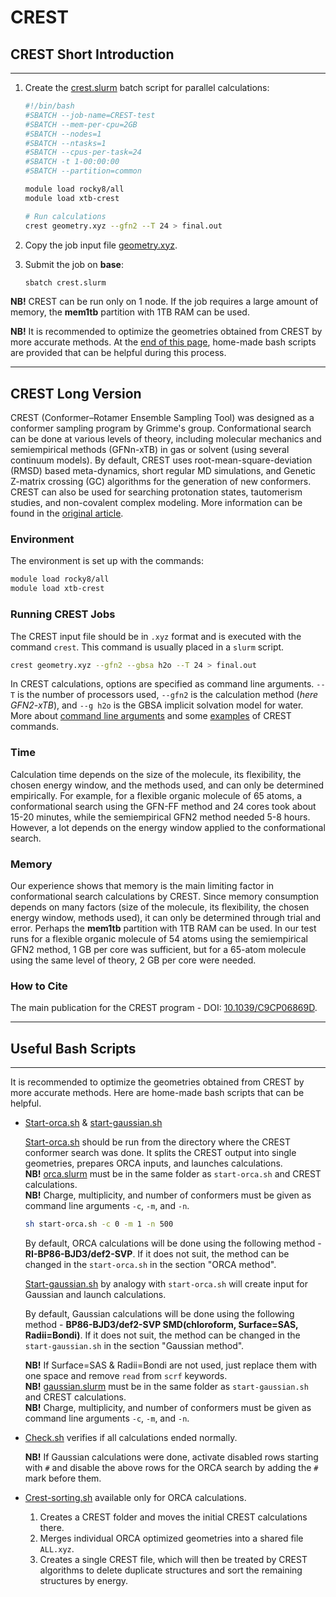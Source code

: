 # CREST

## CREST Short Introduction

---

1. Create the [crest.slurm](/software/attachments/crest.slurm) batch script for parallel calculations:

    ```bash
    #!/bin/bash
    #SBATCH --job-name=CREST-test
    #SBATCH --mem-per-cpu=2GB
    #SBATCH --nodes=1
    #SBATCH --ntasks=1
    #SBATCH --cpus-per-task=24
    #SBATCH -t 1-00:00:00
    #SBATCH --partition=common

    module load rocky8/all
    module load xtb-crest

    # Run calculations 
    crest geometry.xyz --gfn2 --T 24 > final.out
    ```

2. Copy the job input file [geometry.xyz](/software/attachments/geometry.xyz).
3. Submit the job on **base**:

    ```bash
    sbatch crest.slurm
    ```

**NB!** CREST can be run only on 1 node. If the job requires a large amount of memory, the **mem1tb** partition with 1TB RAM can be used.

**NB!** It is recommended to optimize the geometries obtained from CREST by more accurate methods. At the [end of this page](#useful-bash-scripts), home-made bash scripts are provided that can be helpful during this process.

---

## CREST Long Version

CREST (Conformer–Rotamer Ensemble Sampling Tool) was designed as a conformer sampling program by Grimme's group. Conformational search can be done at various levels of theory, including molecular mechanics and semiempirical methods (GFNn-xTB) in gas or solvent (using several continuum models). By default, CREST uses root-mean-square-deviation (RMSD) based meta-dynamics, short regular MD simulations, and Genetic Z-matrix crossing (GC) algorithms for the generation of new conformers. CREST can also be used for searching protonation states, tautomerism studies, and non-covalent complex modeling. More information can be found in the [original article](https://pubs.rsc.org/en/content/articlelanding/2020/CP/C9CP06869D#!divCitation).

### Environment

The environment is set up with the commands:

```bash
module load rocky8/all
module load xtb-crest
```

### Running CREST Jobs

The CREST input file should be in `.xyz` format and is executed with the command `crest`. This command is usually placed in a `slurm` script.

```bash
crest geometry.xyz --gfn2 --gbsa h2o --T 24 > final.out
```

In CREST calculations, options are specified as command line arguments. `--T` is the number of processors used, `--gfn2` is the calculation method (_here GFN2-xTB_), and `--g h2o` is the GBSA implicit solvation model for water. More about [command line arguments](https://crest-lab.github.io/crest-docs/page/documentation/keywords.html) and some [examples](https://crest-lab.github.io/crest-docs/page/examples) of CREST commands.

### Time

Calculation time depends on the size of the molecule, its flexibility, the chosen energy window, and the methods used, and can only be determined empirically. For example, for a flexible organic molecule of 65 atoms, a conformational search using the GFN-FF method and 24 cores took about 15-20 minutes, while the semiempirical GFN2 method needed 5-8 hours. However, a lot depends on the energy window applied to the conformational search.

### Memory

Our experience shows that memory is the main limiting factor in conformational search calculations by CREST. Since memory consumption depends on many factors (size of the molecule, its flexibility, the chosen energy window, methods used), it can only be determined through trial and error. Perhaps the **mem1tb** partition with 1TB RAM can be used. 
In our test runs for a flexible organic molecule of 54 atoms using the semiempirical GFN2 method, 1 GB per core was sufficient, but for a 65-atom molecule using the same level of theory, 2 GB per core were needed.

### How to Cite

The main publication for the CREST program - DOI: [10.1039/C9CP06869D](https://doi.org/10.1039/C9CP06869D).

---

## Useful Bash Scripts

---

It is recommended to optimize the geometries obtained from CREST by more accurate methods. Here are home-made bash scripts that can be helpful.

- [Start-orca.sh](/software/attachments/start-orca.sh) & [start-gaussian.sh](/software/attachments/start-gaussian.sh)

    [Start-orca.sh](/software/attachments/start-orca.sh) should be run from the directory where the CREST conformer search was done. It splits the CREST output into single geometries, prepares ORCA inputs, and launches calculations.  
    **NB!** [orca.slurm](/software/attachments/orca.slurm) must be in the same folder as `start-orca.sh` and CREST calculations.  
    **NB!** Charge, multiplicity, and number of conformers must be given as command line arguments `-c`, `-m`, and `-n`.
  
    ```bash
    sh start-orca.sh -c 0 -m 1 -n 500
    ```

    By default, ORCA calculations will be done using the following method - **RI-BP86-BJD3/def2-SVP**. If it does not suit, the method can be changed in the `start-orca.sh` in the section "ORCA method".

    [Start-gaussian.sh](/software/attachments/start-gaussian.sh) by analogy with `start-orca.sh` will create input for Gaussian and launch calculations.  

    By default, Gaussian calculations will be done using the following method - **BP86-BJD3/def2-SVP SMD(chloroform, Surface=SAS, Radii=Bondi)**. If it does not suit, the method can be changed in the `start-gaussian.sh` in the section "Gaussian method".

    **NB!** If Surface=SAS & Radii=Bondi are not used, just replace them with one space and remove `read` from `scrf` keywords.  
    **NB!** [gaussian.slurm](/software/attachments/gaussian.slurm) must be in the same folder as `start-gaussian.sh` and CREST calculations.  
    **NB!** Charge, multiplicity, and number of conformers must be given as command line arguments `-c`, `-m`, and `-n`.

- [Check.sh](/software/attachments/check.sh) verifies if all calculations ended normally.

   **NB!** If Gaussian calculations were done, activate disabled rows starting with `#` and disable the above rows for the ORCA search by adding the `#` mark before them.

- [Crest-sorting.sh](/software/attachments/crest-sorting.sh) available only for ORCA calculations.
    1. Creates a CREST folder and moves the initial CREST calculations there.  
    2. Merges individual ORCA optimized geometries into a shared file `ALL.xyz`.  
    3. Creates a single CREST file, which will then be treated by CREST algorithms to delete duplicate structures and sort the remaining structures by energy.

